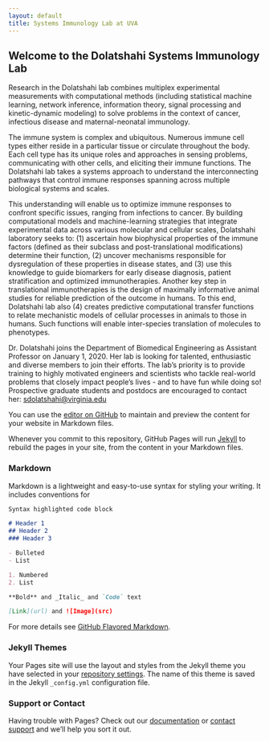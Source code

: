 ```yaml
---
layout: default
title: Systems Immunology Lab at UVA
---
```



## Welcome to the Dolatshahi Systems Immunology Lab

Research in the Dolatshahi lab combines multiplex experimental measurements with computational methods (including statistical machine learning, network inference, information theory, signal processing and kinetic-dynamic modeling) to solve problems in the context of cancer, infectious disease and maternal-neonatal immunology.

The immune system is complex and ubiquitous. Numerous immune cell types either reside in a particular tissue or circulate throughout the body. Each cell type has its unique roles and approaches in sensing problems, communicating with other cells, and eliciting their immune functions. The Dolatshahi lab takes a systems approach to understand the interconnecting pathways that control immune responses spanning across multiple biological systems and scales.

This understanding will enable us to optimize immune responses to confront specific issues, ranging from infections to cancer. By building computational models and machine-learning strategies that integrate experimental data across various molecular and cellular scales, Dolatshahi laboratory seeks to: (1) ascertain how biophysical properties of the immune factors (defined as their subclass and post-translational modifications) determine their function, (2) uncover mechanisms responsible for dysregulation of these properties in disease states, and (3) use this knowledge to guide biomarkers for early disease diagnosis, patient stratification and optimized immunotherapies. Another key step in translational immunotherapies is the design of maximally informative animal studies for reliable prediction of the outcome in humans. To this end, Dolatshahi lab also (4) creates predictive computational transfer functions to relate mechanistic models of cellular processes in animals to those in humans. Such functions will enable inter-species translation of molecules to phenotypes. 

Dr. Dolatshahi joins the Department of Biomedical Engineering as Assistant Professor on January 1, 2020.  Her lab is looking for talented, enthusiastic and diverse members to join their efforts. The lab’s priority is to provide training to highly motivated engineers and scientists who tackle real-world problems that closely impact people’s lives - and to have fun while doing so!  Prospective graduate students and postdocs are encouraged to contact her: sdolatshahi@virginia.edu

You can use the [editor on GitHub](https://github.com/sepidd/sepidd.github.io/edit/master/index.md) to maintain and preview the content for your website in Markdown files.

Whenever you commit to this repository, GitHub Pages will run [Jekyll](https://jekyllrb.com/) to rebuild the pages in your site, from the content in your Markdown files.

### Markdown

Markdown is a lightweight and easy-to-use syntax for styling your writing. It includes conventions for

```markdown
Syntax highlighted code block

# Header 1
## Header 2
### Header 3

- Bulleted
- List

1. Numbered
2. List

**Bold** and _Italic_ and `Code` text

[Link](url) and ![Image](src)
```

For more details see [GitHub Flavored Markdown](https://guides.github.com/features/mastering-markdown/).

### Jekyll Themes

Your Pages site will use the layout and styles from the Jekyll theme you have selected in your [repository settings](https://github.com/sepidd/sepidd.github.io/settings). The name of this theme is saved in the Jekyll `_config.yml` configuration file.

### Support or Contact

Having trouble with Pages? Check out our [documentation](https://docs.github.com/categories/github-pages-basics/) or [contact support](https://github.com/contact) and we’ll help you sort it out.
